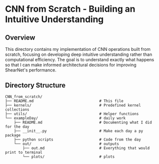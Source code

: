 # CNN from Scratch - Building an Intuitive Understanding

## Overview

This directory contains my implementation of CNN operations built from scratch, focusing on developing deep intuitive understanding rather than computational efficiency. The goal is to understand exactly what happens so that I can make informed architectural decisions for improving ShearNet's performance.

## Directory Structure

```
CNN_from_scratch/
├── README.md                              # This file
├── kernels/                               # Predefined kernel collections
├── utils/                                 # Helper functions
└── exampleDay/                            # daily work
    ├── README.md                          # Documenting what I did for the day
    ├── __init__.py                        # Make each day a py package
    ├── python scripts                     # Code from the day
    └── out/                               # outputs
        ├── out.md                         # Everything that would print to terminal
        └── plots/                         # plots
```